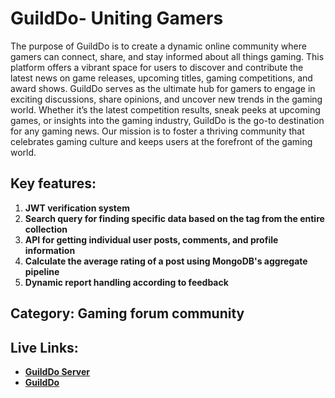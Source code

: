 # GuildDo- Uniting Gamers

The purpose of GuildDo is to create a dynamic online community where gamers can connect, share, and stay informed about all things gaming. This platform offers a vibrant space for users to discover and contribute the latest news on game releases, upcoming titles, gaming competitions, and award shows. GuildDo serves as the ultimate hub for gamers to engage in exciting discussions, share opinions, and uncover new trends in the gaming world. Whether it’s the latest competition results, sneak peeks at upcoming games, or insights into the gaming industry, GuildDo is the go-to destination for any gaming news. Our mission is to foster a thriving community that celebrates gaming culture and keeps users at the forefront of the gaming world.

## Key features:
1. **JWT verification system**
2. **Search query for finding specific data based on the tag from the entire collection**
3. **API for getting individual user posts, comments, and profile information**
4. **Calculate the average rating of a post using MongoDB's aggregate pipeline**
5. **Dynamic report handling according to feedback**

## Category: Gaming forum community 

##  Live Links:
- **[GuildDo Server](https://guild-do-server.vercel.app)**
- **[GuildDo](https://guild-do.web.app)**